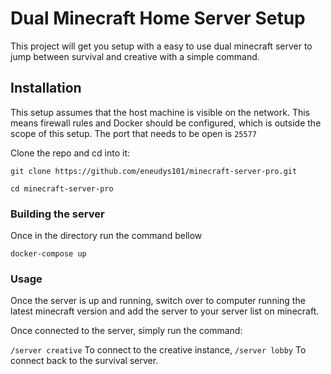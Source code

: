 # Dual Minecraft Home Server Setup

This project will get you setup with a easy to use dual minecraft server to jump between survival and creative with a simple command.

## Installation
This setup assumes that the host machine is visible on the network. This means firewall rules and Docker should be configured, which is outside the scope of this setup. The port that needs to be open is `25577`

Clone the repo and cd into it:

`git clone https://github.com/eneudys101/minecraft-server-pro.git`

`cd minecraft-server-pro`

### Building the server

Once in the directory run the command bellow

`docker-compose up`

### Usage

Once the server is up and running, switch over to computer running the latest minecraft version and add the server to your server list on minecraft.

Once connected to the server, simply run the command:

`/server creative` To connect to the creative instance,
`/server lobby` To connect back to the survival server.
